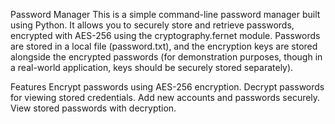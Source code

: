 Password Manager
This is a simple command-line password manager built using Python. It allows you to securely store and retrieve passwords, encrypted with AES-256 using the cryptography.fernet module. Passwords are stored in a local file (password.txt), and the encryption keys are stored alongside the encrypted passwords (for demonstration purposes, though in a real-world application, keys should be securely stored separately).

Features
Encrypt passwords using AES-256 encryption.
Decrypt passwords for viewing stored credentials.
Add new accounts and passwords securely.
View stored passwords with decryption.
